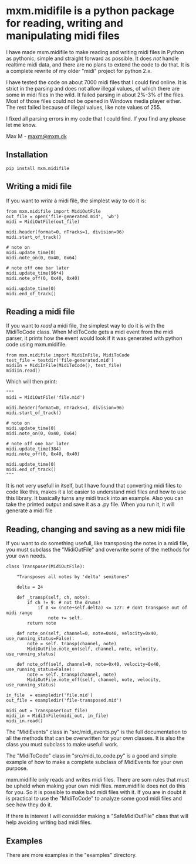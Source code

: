 mxm.midifile is a python package for reading, writing and manipulating midi files
=================================================================================

I have made mxm.midifile to make reading and writing midi files in Python as pythonic, simple and straight forward as possible. It does *not* handle realtime midi data, and there are no plans to extend the code to do that. It is a complete rewrite of my older "midi" project for python 2.x.

I have tested the code on about 7000 midi files that I could find online. It is strict in the parsing and does not allow illegal values, of which there are some in midi files in the wild. It failed parsing in about 2%-3% of the files. Most of those files could not be opened in Windows media player either. The rest failed because of illegal values, like note values of 255.

I fixed all parsing errors in my code that I could find. If you find any please let me know.

Max M - maxm@mxm.dk


Installation
------------

    pip install mxm.midifile

Writing a midi file
-------------------

If you want to *write* a midi file, the simplest way to do it is:

    from mxm.midifile import MidiOutFile
    out_file = open('file-generated.mid', 'wb')
    midi = MidiOutFile(out_file)

    midi.header(format=0, nTracks=1, division=96)
    midi.start_of_track()
    
    # note on
    midi.update_time(0)
    midi.note_on(0, 0x40, 0x64)
    
    # note off one bar later
    midi.update_time(96*4)
    midi.note_off(0, 0x40, 0x40)
    
    midi.update_time(0)
    midi.end_of_track()


Reading a midi file
-------------------

If you want to *read* a midi file, the simplest way to do it is with the MidiToCode class. When MidiToCode gets a midi event from the midi parser, it prints how the event would look if it was generated with python code using mxm.midifile.

    from mxm.midifile import MidiInFile, MidiToCode
    test_file = testdir('file-generated.mid') 
    midiIn = MidiInFile(MidiToCode(), test_file)
    midiIn.read()

Which will then print:

    """
    midi = MidiOutFile('file.mid')

    midi.header(format=0, nTracks=1, division=96)
    midi.start_of_track()
    
    # note on
    midi.update_time(0)
    midi.note_on(0, 0x40, 0x64)
    
    # note off one bar later
    midi.update_time(384)
    midi.note_off(0, 0x40, 0x40)
    
    midi.update_time(0)
    midi.end_of_track()
    """

It is not very usefull in itself, but I have found that converting midi files to code like this, makes it a lot easier to understand midi files and how to use this library. It basically turns any midi track into an example. Also you can take the printed output and save it as a .py file. When you run it, it will generate a midi file

Reading, changing and saving as a new midi file
-----------------------------------------------

If you want to do something usefull, like transposing the notes in a midi file, you must subclass the "MidiOutFile" and overwrite some of the methods for your own needs.

    class Transposer(MidiOutFile):

        "Transposes all notes by 'delta' semitones"

        delta = 24

        def _transp(self, ch, note):
            if ch != 9: # not the drums!
                if 0 <= (note+self.delta) <= 127: # dont transpose out of midi range
                    note += self.
            return note

        def note_on(self, channel=0, note=0x40, velocity=0x40, use_running_status=False):
            note = self._transp(channel, note)
            MidiOutFile.note_on(self, channel, note, velocity, use_running_status)
            
        def note_off(self, channel=0, note=0x40, velocity=0x40, use_running_status=False):
            note = self._transp(channel, note)
            MidiOutFile.note_off(self, channel, note, velocity, use_running_status)

    in_file  = exampledir('file.mid')
    out_file = exampledir('file-transposed.mid')

    midi_out = Transposer(out_file)
    midi_in = MidiInFile(midi_out, in_file)
    midi_in.read()


The "MidiEvents" class in "src/midi_events.py" is the full documentation to all the methods that can be overwritten for your own classes. It is also the class you must subclass to make usefull work.

The "MidiToCode" class in "src/midi_to_code.py" is a good and simple example of how to make a complete subclass of MidiEvents for your own purpose.

mxm.midifile only reads and writes midi files. There are som rules that must be upheld when making your own midi files. mxm.midifile does not do this for you. So it is possible to make bad midi files with it. If you are in doubt it is practical to use the "MidiToCode" to analyze some good midi files and see how they do it.

If there is interest I will considder making a "SafeMidiOutFile" class that will help avoiding writing bad midi files.

Examples
--------

There are more examples in the "examples" directory.